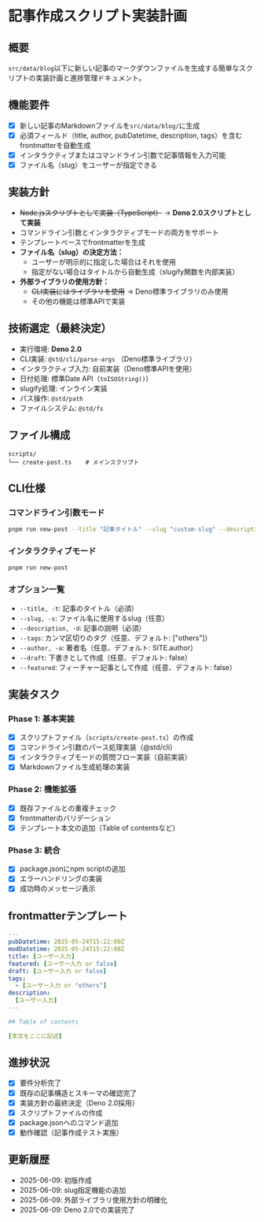 # 記事作成スクリプト実装計画

## 概要
`src/data/blog`以下に新しい記事のマークダウンファイルを生成する簡単なスクリプトの実装計画と進捗管理ドキュメント。

## 機能要件
- [x] 新しい記事のMarkdownファイルを`src/data/blog/`に生成
- [x] 必須フィールド（title, author, pubDatetime, description, tags）を含むfrontmatterを自動生成
- [x] インタラクティブまたはコマンドライン引数で記事情報を入力可能
- [x] ファイル名（slug）をユーザーが指定できる

## 実装方針
- ~~Node.jsスクリプトとして実装（TypeScript）~~ → **Deno 2.0スクリプトとして実装**
- コマンドライン引数とインタラクティブモードの両方をサポート
- テンプレートベースでfrontmatterを生成
- **ファイル名（slug）の決定方法：**
  - ユーザーが明示的に指定した場合はそれを使用
  - 指定がない場合はタイトルから自動生成（slugify関数を内部実装）
- **外部ライブラリの使用方針：**
  - ~~CLI実装にはライブラリを使用~~ → Deno標準ライブラリのみ使用
  - その他の機能は標準APIで実装

## 技術選定（最終決定）
- 実行環境: **Deno 2.0**
- CLI実装: `@std/cli/parse-args` （Deno標準ライブラリ）
- インタラクティブ入力: 自前実装（Deno標準APIを使用）
- 日付処理: 標準Date API（`toISOString()`）
- slugify処理: インライン実装
- パス操作: `@std/path`
- ファイルシステム: `@std/fs`

## ファイル構成
```
scripts/
└── create-post.ts    # メインスクリプト
```

## CLI仕様

### コマンドライン引数モード
```bash
pnpm run new-post --title "記事タイトル" --slug "custom-slug" --description "記事の説明"
```

### インタラクティブモード
```bash
pnpm run new-post
```

### オプション一覧
- `--title, -t`: 記事のタイトル（必須）
- `--slug, -s`: ファイル名に使用するslug（任意）
- `--description, -d`: 記事の説明（必須）
- `--tags`: カンマ区切りのタグ（任意、デフォルト: ["others"]）
- `--author, -a`: 著者名（任意、デフォルト: SITE.author）
- `--draft`: 下書きとして作成（任意、デフォルト: false）
- `--featured`: フィーチャー記事として作成（任意、デフォルト: false）

## 実装タスク

### Phase 1: 基本実装
- [x] スクリプトファイル（`scripts/create-post.ts`）の作成
- [x] コマンドライン引数のパース処理実装（@std/cli）
- [x] インタラクティブモードの質問フロー実装（自前実装）
- [x] Markdownファイル生成処理の実装

### Phase 2: 機能拡張
- [x] 既存ファイルとの重複チェック
- [x] frontmatterのバリデーション
- [x] テンプレート本文の追加（Table of contentsなど）

### Phase 3: 統合
- [x] package.jsonにnpm scriptの追加
- [x] エラーハンドリングの実装
- [x] 成功時のメッセージ表示

## frontmatterテンプレート
```yaml
---
pubDatetime: 2025-05-24T15:22:00Z
modDatetime: 2025-05-24T15:22:00Z
title: [ユーザー入力]
featured: [ユーザー入力 or false]
draft: [ユーザー入力 or false]
tags:
  - [ユーザー入力 or "others"]
description:
  [ユーザー入力]
---

## Table of contents

[本文をここに記述]
```

## 進捗状況
- [x] 要件分析完了
- [x] 既存の記事構造とスキーマの確認完了
- [x] 実装方針の最終決定（Deno 2.0採用）
- [x] スクリプトファイルの作成
- [x] package.jsonへのコマンド追加
- [x] 動作確認（記事作成テスト実施）

## 更新履歴
- 2025-06-09: 初版作成
- 2025-06-09: slug指定機能の追加
- 2025-06-09: 外部ライブラリ使用方針の明確化
- 2025-06-09: Deno 2.0での実装完了
